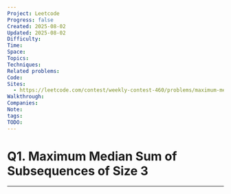 ```yaml
---
Project: Leetcode
Progress: false
Created: 2025-08-02
Updated: 2025-08-02
Difficulty: 
Time: 
Space: 
Topics: 
Techniques: 
Related problems: 
Code: 
Sites:
  - https://leetcode.com/contest/weekly-contest-460/problems/maximum-median-sum-of-subsequences-of-size-3/description/
Walkthrough: 
Companies: 
Note: 
tags: 
TODO: 
---
```

# Q1. Maximum Median Sum of Subsequences of Size 3
---
